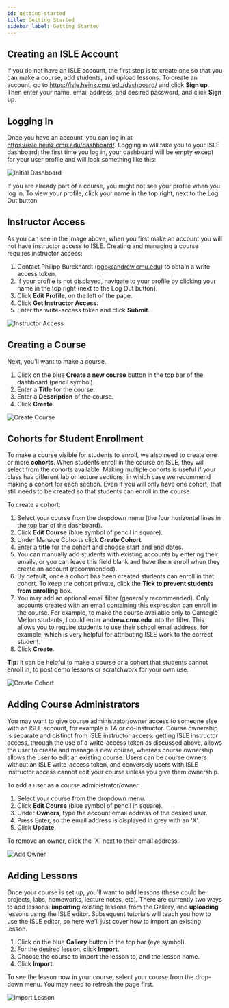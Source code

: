 ```yaml
---
id: getting-started
title: Getting Started
sidebar_label: Getting Started
---
```


## Creating an ISLE Account

If you do not have an ISLE account, the first step is to create one so that you can make a course, add students, and upload lessons. To create an account, go to <https://isle.heinz.cmu.edu/dashboard/> and click **Sign up**. Then enter your name, email address, and desired password, and click **Sign up**.

## Logging In

Once you have an account, you can log in at <https://isle.heinz.cmu.edu/dashboard/>. Logging in will take you to your ISLE dashboard; the first time you log in, your dashboard will be empty except for your user profile and will look something like this:

![Initial Dashboard](assets/images/initial_dashboard.png)

If you are already part of a course, you might not see your profile when you log in. To view your profile, click your name in the top right, next to the Log Out button.

## Instructor Access

As you can see in the image above, when you first make an account you will not have instructor access to ISLE. Creating and managing a course requires instructor access:

1. Contact Philipp Burckhardt (pgb@andrew.cmu.edu) to obtain a write-access token.
2. If your profile is not displayed, navigate to your profile by clicking your name in the top right (next to the Log Out button).
3. Click **Edit Profile**, on the left of the page.
4. Click **Get Instructor Access**.
5. Enter the write-access token and click **Submit**.

![Instructor Access](assets/gifs/instructor_access.gif)

## Creating a Course

Next, you'll want to make a course. 

1. Click on the blue **Create a new course** button in the top bar of the dashboard (pencil symbol).
2. Enter a **Title** for the course.
3. Enter a **Description** of the course. 
4. Click **Create**.

![Create Course](assets/gifs/create_course.gif)

## Cohorts for Student Enrollment

To make a course visible for students to enroll, we also need to create one or more **cohorts**. When students enroll in the course on ISLE, they will select from the cohorts available. Making multiple cohorts is useful if your class has different lab or lecture sections, in which case we recommend making a cohort for each section. Even if you will only have one cohort, that still needs to be created so that students can enroll in the course.

To create a cohort:

1. Select your course from the dropdown menu (the four horizontal lines in the top bar of the dashboard).
2. Click **Edit Course** (blue symbol of pencil in square).
3. Under Manage Cohorts click **Create Cohort**.
4. Enter a **title** for the cohort and choose start and end dates.
5. You can manually add students with existing accounts by entering their emails, or you can leave this field blank and have them enroll when they create an account (recommended).
6. By default, once a cohort has been created students can enroll in that cohort. To keep the cohort private, click the **Tick to prevent students from enrolling** box.
7. You may add an optional email filter (generally recommended). Only accounts created with an email containing this expression can enroll in the course. For example, to make the course available only to Carnegie Mellon students, I could enter **andrew.cmu.edu** into the filter. This allows you to require students to use their school email address, for example, which is very helpful for attributing ISLE work to the correct student.
8. Click **Create**.

**Tip**: it can be helpful to make a course or a cohort that students cannot enroll in, to post demo lessons or scratchwork for your own use.

![Create Cohort](assets/gifs/create_cohort.gif)

## Adding Course Administrators

You may want to give course administrator/owner access to someone else with an ISLE account, for example a TA or co-instructor. Course ownership is separate and distinct from ISLE instructor access: getting ISLE instructor access, through the use of a write-access token as discussed above, allows the user to create and manage a new course, whereas course ownership allows the user to edit an existing course. Users can be course owners without an ISLE write-access token, and conversely users with ISLE instructor access cannot edit your course unless you give them ownership.

To add a user as a course administrator/owner:

1. Select your course from the dropdown menu.
2. Click **Edit Course** (blue symbol of pencil in square).
3. Under **Owners**, type the account email address of the desired user.
4. Press Enter, so the email address is displayed in grey with an 'X'.
5. Click **Update**.

To remove an owner, click the 'X' next to their email address.

![Add Owner](assets/gifs/add_owner.gif)

## Adding Lessons

Once your course is set up, you'll want to add lessons (these could be projects, labs, homeworks, lecture notes, etc). There are currently two ways to add lessons: **importing** existing lessons from the Gallery, and **uploading** lessons using the ISLE editor. Subsequent tutorials will teach you how to use the ISLE editor, so here we'll just cover how to import an existing lesson.

1. Click on the blue **Gallery** button in the top bar (eye symbol).
2. For the desired lesson, click **Import**.
3. Choose the course to import the lesson to, and the lesson name.
4. Click **Import**.

To see the lesson now in your course, select your course from the drop-down menu. You may need to refresh the page first.

![Import Lesson](assets/gifs/import_lesson.gif)